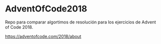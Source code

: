 # AdventOfCode2018
Repo para comparar algortimos de resolución para los ejercicios de Advent of Code 2018.

https://adventofcode.com/2018/about
